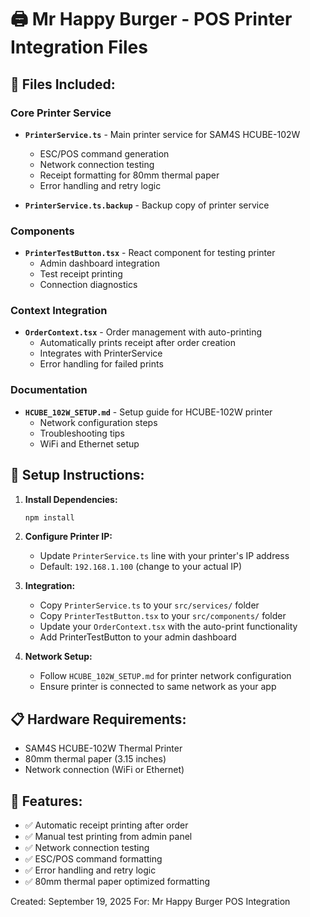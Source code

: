 # 🖨️ Mr Happy Burger - POS Printer Integration Files

## 📁 Files Included:

### Core Printer Service
- **`PrinterService.ts`** - Main printer service for SAM4S HCUBE-102W
  - ESC/POS command generation
  - Network connection testing
  - Receipt formatting for 80mm thermal paper
  - Error handling and retry logic

- **`PrinterService.ts.backup`** - Backup copy of printer service

### Components
- **`PrinterTestButton.tsx`** - React component for testing printer
  - Admin dashboard integration
  - Test receipt printing
  - Connection diagnostics

### Context Integration
- **`OrderContext.tsx`** - Order management with auto-printing
  - Automatically prints receipt after order creation
  - Integrates with PrinterService
  - Error handling for failed prints

### Documentation
- **`HCUBE_102W_SETUP.md`** - Setup guide for HCUBE-102W printer
  - Network configuration steps
  - Troubleshooting tips
  - WiFi and Ethernet setup

## 🔧 Setup Instructions:

1. **Install Dependencies:**
   ```bash
   npm install
   ```

2. **Configure Printer IP:**
   - Update `PrinterService.ts` line with your printer's IP address
   - Default: `192.168.1.100` (change to your actual IP)

3. **Integration:**
   - Copy `PrinterService.ts` to your `src/services/` folder
   - Copy `PrinterTestButton.tsx` to your `src/components/` folder
   - Update your `OrderContext.tsx` with the auto-print functionality
   - Add PrinterTestButton to your admin dashboard

4. **Network Setup:**
   - Follow `HCUBE_102W_SETUP.md` for printer network configuration
   - Ensure printer is connected to same network as your app

## 📋 Hardware Requirements:
- SAM4S HCUBE-102W Thermal Printer
- 80mm thermal paper (3.15 inches)
- Network connection (WiFi or Ethernet)

## 🎯 Features:
- ✅ Automatic receipt printing after order
- ✅ Manual test printing from admin panel
- ✅ Network connection testing
- ✅ ESC/POS command formatting
- ✅ Error handling and retry logic
- ✅ 80mm thermal paper optimized formatting

Created: September 19, 2025
For: Mr Happy Burger POS Integration
